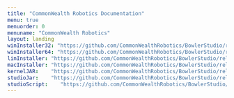 ```yaml
---
title: "CommonWealth Robotics Documentation"
menu: true
menuorder: 0
menuname: "CommonWealth Robotics"
layout: landing
winInstaller32: "https://github.com/CommonWealthRobotics/BowlerStudio/releases/download/0.36.1/Windows-32-BowlerStudio-0.36.1.exe"
winInstaller64: "https://github.com/CommonWealthRobotics/BowlerStudio/releases/download/0.36.1/Windows-64-BowlerStudio-0.36.1.exe"
linInstaller: "https://github.com/CommonWealthRobotics/BowlerStudio/releases/download/0.36.1/Ubuntu-BowlerStudio-0.36.1.deb"
macInstaller: "https://github.com/CommonWealthRobotics/BowlerStudio/releases/download/0.36.1/MacOSX-BowlerStudio-0.36.1.zip"
kernelJAR:    "https://github.com/CommonWealthRobotics/BowlerStudio/releases/download/0.36.1/BowlerScriptingKernel-0.49.1-fat.jar"
studioJar:    "https://github.com/CommonWealthRobotics/BowlerStudio/releases/download/0.36.1/BowlerStudio.jar"
studioScript:    "https://github.com/CommonWealthRobotics/BowlerStudio/releases/download/0.36.1/bowlerstudio"
---
```


